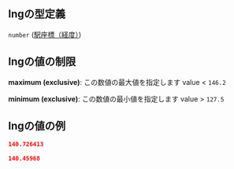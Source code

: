 ## lngの型定義

`number` ([駅座標（経度）](data-properties-探索部分木リスト-items-properties-node_list-items-properties-駅座標経度.md))

## lngの値の制限

**maximum (exclusive)**: この数値の最大値を指定します value < `146.2`

**minimum (exclusive)**: この数値の最小値を指定します value > `127.5`

## lngの値の例

```json
140.726413
```

```json
140.45968
```
